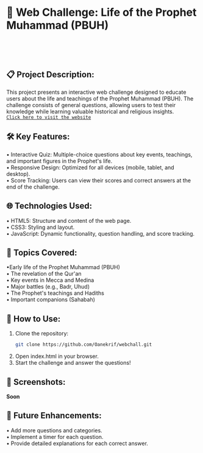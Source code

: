# 🌟 Web Challenge: Life of the Prophet Muhammad (PBUH) </br></br></br>
<!-- PBUH: Peace Be Upon Him, which means Salla Allah Alayh wa Sallam-->

## 📋 Project Description:
This project presents an interactive web challenge designed to educate users about the life and teachings of the Prophet Muhammad (PBUH). The challenge consists of general questions, allowing users to test their knowledge while learning valuable historical and religious insights.</br> [`Click here to visit the website`](https://oanekrif.github.io/webchall/) <br>

## 🛠️ Key Features:
• Interactive Quiz: Multiple-choice questions about key events, teachings, and important figures in the Prophet's life.</br>
• Responsive Design: Optimized for all devices (mobile, tablet, and desktop).</br>
• Score Tracking: Users can view their scores and correct answers at the end of the challenge.</br>

## 🌐 Technologies Used:
• HTML5: Structure and content of the web page.</br>
• CSS3: Styling and layout.</br>
• JavaScript: Dynamic functionality, question handling, and score tracking.</br>

## 📜 Topics Covered:
•Early life of the Prophet Muhammad (PBUH)</br>
• The revelation of the Qur'an</br>
• Key events in Mecca and Medina</br>
• Major battles (e.g., Badr, Uhud)</br>
• The Prophet's teachings and Hadiths</br>
• Important companions (Sahabah)</br>

## 🚀 **How to Use:**
1. Clone the repository:
   ```bash
   git clone https://github.com/Oanekrif/webchall.git
2. Open index.html in your browser.
3. Start the challenge and answer the questions!

## 📸 Screenshots:
**Soon** </br>

## 🎯 Future Enhancements:
• Add more questions and categories.</br>
• Implement a timer for each question.</br>
• Provide detailed explanations for each correct answer.</br>
